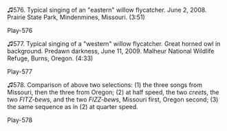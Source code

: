 ♫576. Typical singing of an "eastern" willow flycatcher. June 2, 2008.
Prairie State Park, Mindenmines, Missouri. (3:51)

Play-576

♫577. Typical singing of a "western" willow flycatcher. Great horned owl
in background. Predawn darkness, June 11, 2009. Malheur National
Wildlife Refuge, Burns, Oregon. (4:33)

Play-577

♫578. Comparison of above two selections: (1) the three songs from
Missouri, then the three from Oregon; (2) at half speed, the two
*creet*s, the two *FITZ-bew*s, and the two *FIZZ-bew*s, Missouri first,
Oregon second; (3) the same sequence as in (2) at quarter speed.

Play-578
